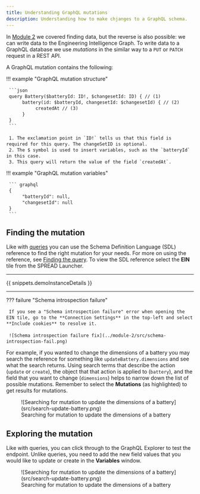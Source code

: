 ```yaml
---
title: Understanding GraphQL mutations
description: Understanding how to make chjanges to a GraphQL schema.
---
```


In [Module 2](../module-2/querying-spread.md#finding-the-query) we covered finding data, but the reverse is also possible: we can write data to the Engineering Intelligence Graph. To write data to a GraphQL database we use _mutations_ in the similar way to a `PUT` or `PATCH` request in a REST API.

A GraphQL mutation contains the following:

<div class='grid' markdown>

!!! example "GraphQL mutation structure"

     ```json 
     query Battery($batteryId: ID!, $changesetId: ID) { // (1)
          battery(id: $batteryId, changesetId: $changesetId) { // (2)  
               createdAt // (3)
          }
     }
     ```

     1. The exclamation point in `ID!` tells us that this field is required for this query. The changeSetID is optional.
     2. The $ symbol is used to insert variables, such as the `batteryId` in this case.
     3. This query will return the value of the field `createdAt`.

!!! example "GraphQL mutation variables"

     ``` graphql
     {
          "batteryId": null,
          "changesetId": null
     }
     ```
</div>

## Finding the mutation

Like with [queries](../module-2/querying-spread.md) you can use the Schema Definition Language (SDL) reference to find the right mutation for your needs. For more on using the reference, see [Finding the query](../module-2/querying-spread.md#finding-the-query). To view the SDL reference select the **EIN** tile from the SPREAD Launcher.

---

{{ snippets.demoInstanceDetails }}

---

??? failure "Schema introspection failure"

     If you see a "Schema introspection failure" error when opening the EIN tile, go to the **Connection Settings** in the top-left and select **Include cookies** to resolve it.

     ![Schema introspection failure fix](../module-2/src/schema-introspection-fail.png)

For example, if you wanted to change the dimensions of a battery you may search the reference for something like `updateBattery.dimensions` and see what the search returns. Using search terms that describe the action (`update` or `create`), the object that that action is applied to (`battery`), and the field that you want to change (`dimensions`) helps to narrow down the list of possible mutations. Remember to select the **Mutations** (as highlighted) to get results for mutations.

<figure markdown="span">
     ![Searching for mutation to update the dimensions of a battery](src/search-update-battery.png)
     <figcaption>Searching for mutation to update the dimensions of a battery</figcaption>
</figure>

## Exploring the mutation

Like with queries, you can click through to the GraphQL Explorer to test the endpoint. Unlike queries, you need to add the new field values that you would like to update or create in the **Variables** window.

<figure markdown="span">
     ![Searching for mutation to update the dimensions of a battery](src/search-update-battery.png)
     <figcaption>Searching for mutation to update the dimensions of a battery</figcaption>
</figure>

